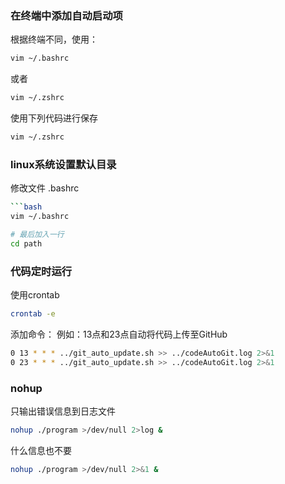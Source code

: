 
### 在终端中添加自动启动项

根据终端不同，使用：

```bash
vim ~/.bashrc
```

或者

```bash
vim ~/.zshrc
```

使用下列代码进行保存

```bash
vim ~/.zshrc
```

### linux系统设置默认目录
修改文件 .bashrc

```bash
```bash
vim ~/.bashrc

# 最后加入一行
cd path
```

### 代码定时运行

使用crontab

```bash
crontab -e
```

添加命令：
例如：13点和23点自动将代码上传至GitHub

```bash
0 13 * * * ../git_auto_update.sh >> ../codeAutoGit.log 2>&1
0 23 * * * ../git_auto_update.sh >> ../codeAutoGit.log 2>&1
```

### nohup

只输出错误信息到日志文件

```bash
nohup ./program >/dev/null 2>log &
```
什么信息也不要

```bash
nohup ./program >/dev/null 2>&1 &
```